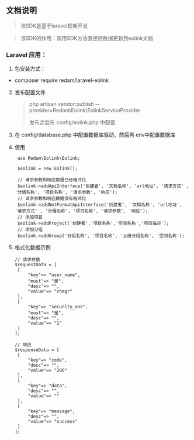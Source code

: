 ## 文档说明

> 该SDK是基于laravel框架开发

> 该SDK的作用：调用SDK方法直接把数据更新到eolink文档

### Laravel 应用：

1. 包安装方式：
* composer require redam/laravel-eolink
2. 发布配置文件

   > php artisan vendor:publish  --provider=Redam\Eolink\EolinkServiceProvider
   >
   > 发布之后在 config/eolink.php 中配置

3. 在 config/database.php 中配置数据库驱动，然后再 env中配置数据库

   
4. 使用

   ```
    use Redam\Eolink\Eolink;
   
    $eolink = new Eolink();  
   
    // 请求参数和响应数据已经格式化
    $eolink->addApiInterface('创建者', '文档名称', 'url地址', '请求方式' , '分组名称', '项目名称', '请求参数', '响应');    
    // 请求参数和响应数据没有格式化
    $eolink->addNotFormatApiInterface('创建者', '文档名称', 'url地址', '请求方式' , '分组名称', '项目名称', '请求参数', '响应');
    // 添加项目
    $eolink->addProject('创建者','项目名称','空间名称','项目描述');
    // 添加分组
    $eolink->addGroup('分组名称', '项目名称', '上级分组名称', '空间名称');
   ```

5. 格式化数据示例

   ```
   // 请求参数
   $requestData = [
    [
        "key"=> "user_name",
        "must"=> "是",
        "desc"=> "",
        "value"=> "chegr"
    ],
    [
        "key"=> "security_one",
        "must"=> "是",
        "desc"=> "",
        "value"=> "1"
    ]
   ];
   
   // 响应
   $responseData = [
    [
        "key"=> "code",
        "desc"=> "",
        "value"=> "200"
    ],
    [
        "key"=> "data",
        "desc"=> "",
        "value"=> ""
    ],
    [
        "key"=> "message",
        "desc"=> "",
        "value"=> "success"
    ]
   ];
   ```
